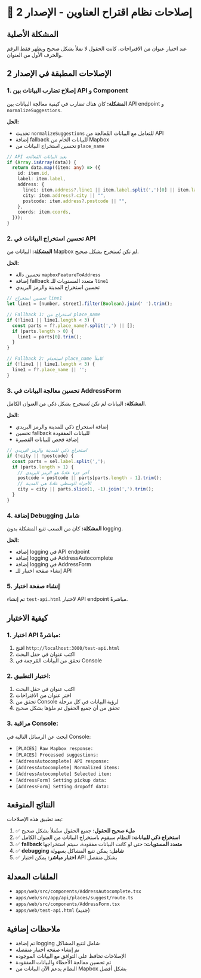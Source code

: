 # 🔧 إصلاحات نظام اقتراح العناوين - الإصدار 2

## المشكلة الأصلية
عند اختيار عنوان من الاقتراحات، كانت الحقول لا تملأ بشكل صحيح ويظهر فقط الرقم والحرف الأول من العنوان.

## الإصلاحات المطبقة في الإصدار 2

### 1. إصلاح تضارب البيانات بين API و Component

**المشكلة:** كان هناك تضارب في كيفية معالجة البيانات بين API endpoint و `normalizeSuggestions`.

**الحل:**
- تحديث `normalizeSuggestions` للتعامل مع البيانات المُعالجة من API
- إضافة fallback للبيانات الخام من Mapbox
- تحسين استخراج البيانات من `place_name`

```typescript
// API يعيد البيانات المُعالجة
if (Array.isArray(data)) {
  return data.map((item: any) => ({
    id: item.id,
    label: item.label,
    address: {
      line1: item.address?.line1 || item.label.split(',')[0] || item.label,
      city: item.address?.city || "",
      postcode: item.address?.postcode || "",
    },
    coords: item.coords,
  }));
}
```

### 2. تحسين استخراج البيانات في API

**المشكلة:** البيانات من Mapbox لم تكن تُستخرج بشكل صحيح.

**الحل:**
- تحسين دالة `mapboxFeatureToAddress`
- إضافة fallback متعدد المستويات للـ `line1`
- تحسين استخراج المدينة والرمز البريدي

```typescript
// تحسين استخراج line1
let line1 = [number, street].filter(Boolean).join(' ').trim();

// Fallback 1: استخراج من place_name
if (!line1 || line1.length < 3) {
  const parts = f?.place_name?.split(',') || [];
  if (parts.length > 0) {
    line1 = parts[0].trim();
  }
}

// Fallback 2: استخدام place_name كاملاً
if (!line1 || line1.length < 3) {
  line1 = f?.place_name || '';
}
```

### 3. تحسين معالجة البيانات في AddressForm

**المشكلة:** البيانات لم تكن تُستخرج بشكل ذكي من العنوان الكامل.

**الحل:**
- إضافة استخراج ذكي للمدينة والرمز البريدي
- تحسين fallback للبيانات المفقودة
- إضافة فحص للبيانات القصيرة

```typescript
// استخراج ذكي للمدينة والرمز البريدي
if (!city || !postcode) {
  const parts = sel.label.split(',');
  if (parts.length > 1) {
    // آخر جزء عادةً هو الرمز البريدي
    postcode = postcode || parts[parts.length - 1].trim();
    // الأجزاء الوسطى عادةً هي المدينة
    city = city || parts.slice(1, -1).join(',').trim();
  }
}
```

### 4. إضافة Debugging شامل

**المشكلة:** كان من الصعب تتبع المشكلة بدون logging.

**الحل:**
- إضافة logging في API endpoint
- إضافة logging في AddressAutocomplete
- إضافة logging في AddressForm
- إنشاء صفحة اختبار للـ API

### 5. إنشاء صفحة اختبار

تم إنشاء `test-api.html` لاختبار API endpoint مباشرةً.

## كيفية الاختبار

### 1. اختبار API مباشرةً:
1. افتح `http://localhost:3000/test-api.html`
2. اكتب عنوان في حقل البحث
3. تحقق من البيانات المُرجعة في Console

### 2. اختبار التطبيق:
1. اكتب عنوان في حقل البحث
2. اختر عنوان من الاقتراحات
3. تحقق من Console لرؤية البيانات في كل مرحلة
4. تحقق من أن جميع الحقول تم ملؤها بشكل صحيح

### 3. مراقبة Console:
ابحث عن الرسائل التالية في Console:
- `[PLACES] Raw Mapbox response:`
- `[PLACES] Processed suggestions:`
- `[AddressAutocomplete] API response:`
- `[AddressAutocomplete] Normalized items:`
- `[AddressAutocomplete] Selected item:`
- `[AddressForm] Setting pickup data:`
- `[AddressForm] Setting dropoff data:`

## النتائج المتوقعة

بعد تطبيق هذه الإصلاحات:

1. ✅ **ملء صحيح للحقول:** جميع الحقول ستُملأ بشكل صحيح
2. ✅ **استخراج ذكي للبيانات:** النظام سيقوم باستخراج البيانات من العنوان الكامل
3. ✅ **fallback متعدد المستويات:** حتى لو كانت البيانات مفقودة، سيتم استخراجها
4. ✅ **debugging شامل:** يمكن تتبع المشاكل بسهولة
5. ✅ **اختبار مباشر:** يمكن اختبار API بشكل منفصل

## الملفات المعدلة

- `apps/web/src/components/AddressAutocomplete.tsx`
- `apps/web/src/app/api/places/suggest/route.ts`
- `apps/web/src/components/AddressForm.tsx`
- `apps/web/test-api.html` (جديد)

## ملاحظات إضافية

- تم إضافة logging شامل لتتبع المشاكل
- تم إنشاء صفحة اختبار منفصلة
- الإصلاحات تحافظ على التوافق مع البيانات الموجودة
- تم تحسين معالجة الأخطاء والبيانات المفقودة
- النظام يدعم الآن البيانات من Mapbox بشكل أفضل
